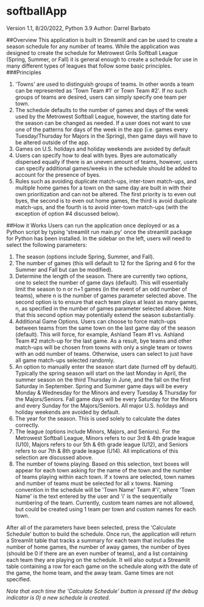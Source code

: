# softballApp
Version 1.1, 8/20/2022, Python 3.9
Author: Darrel Barbato

##Overview
This application is built in Streamlit and can be used to create a season schedule for any number of teams. While
the application was designed to create the schedule for Metrowest Grils Softball League (Spring, Summer, or Fall)
it is general enough to create a schedule for use in many different types of leagues that follow some basic principles.
###Principles
1. 'Towns' are used to distinguish groups of teams. In other words a team can be represented as 'Town Team #1' or Town Team #2'. 
If no such groups of teams are desired, users can simply specify one team per town.
2. The schedule defaults to the number of games and days of the week used by the Metrowest Softball League, however, the starting 
date for the season can be changed as needed. If a user does not want to use one of the patterns for days of the week in the 
app (i.e. games every Tuesday/Thursday for Majors in the Spring), then game days will have to be altered outside of the app.
3. Games on U.S. holidays and holiday weekends are avoided by default
4. Users can specify how to deal with byes. Byes are automatically dispersed equally if there is an uneven amount of teams, 
however, users can specify additional games/weeks in the schedule should be added to account for the presence of byes.
5. Rules such as avoiding duplicate match-ups, inter-town match-ups, and multiple home games for a town on the same day 
are built in with their own prioritization and can not be altered. The first priority is to even out byes, the second is to even
out home games, the third is avoid duplicate match-ups, and the fourth is to avoid inter-town match-ups (with the exception of option #4 discussed below).

##How it Works
Users can run the application once deployed or as a Python script by typing 'streamlit run main.py' once the streamlit package for
Python has been installed. In the sidebar on the left, users will need to select the following parameters:
1. The season (options include Spring, Summer, and Fall).
2. The number of games (this will default to 12 for the Spring and 6 for the Summer and Fall but can be modified).
3. Determine the length of the season. There are currently two options, one to select the number of game days (default). This will 
essentially limit the season to n or n+1 games (in the event of an odd number of teams), where n is the number of games parameter
selected above. The second option is to ensure that each team plays at least as many games, n, as specified in the number of games
parameter selected above. Note that this second option may potentially extend the season substantially.
4. Additional Game Options. Users can choose to force match-ups between teams from the same town on the last game day of the season (default). This will force, for example, Ashland Team #1 vs. Ashland Team #2 match-up for the last game. As a result, bye teams and other match-ups will be chosen from towns with only a single team or towns with an odd number of teams. Otherwise, users can select to just have all game match-ups selected randomly.
5. An option to manually enter the season start date (turned off by default). Typically the spring season will start on the
last Monday in April, the summer season on the third Thursday in June, and the fall on the first Saturday in September. Spring and Summer
game days will be every Monday & Wednesday for the Minors and every Tuesday & Thursday for the Majors/Seniors. Fall game days will be
every Saturday for the Minors and every Sunday for the Majors/Seniors. All major U.S. holidays and holiday weekends are avoided by default.
6. The year for the season. This is used solely to calculate the dates correctly.
7. The league (options include Minors, Majors, and Seniors). For the Metrowest Softball League, Minors refers to our 3rd & 4th grade league
(U10), Majors refers to our 5th & 6th grade league (U12), and Seniors refers to our 7th & 8th grade league (U14). All implications of
this selection are discussed above.
8. The number of towns playing. Based on this selection, text boxes will appear for each town asking for the name of the town and the number 
of teams playing within each town. If x towns are selected, town names and number of teams must be selected for all x towns. Naming convention
in the schedule will be 'Town Name' Team #'i', where 'Town Name' is the text entered by the user and 'i' is the sequentially numbering of the team.
Currently, custom team names are not allowed, but could be created using 1 team per town and custom names for each town.

After all of the parameters have been selected, press the 'Calculate Schedule' button to build the schedule.
Once run, the application will return a Streamlit table that tracks a summary for each team that includes the number of home
games, the number of away games, the number of byes (should be 0 if there are an even number of teams), and a list containing 
each team they are playing on the schedule. It will also output a Streamlit table containing a row for each game on the schedule
along with the date of the game, the home team, and the away team. Game times are not specified.

_Note that each time the 'Calculate Schedule' button is pressed (if the debug indicator is 0) a new schedule is created._
